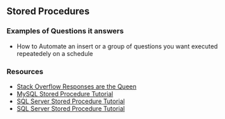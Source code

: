 ## Stored Procedures

### Examples of Questions it answers

* How to Automate an insert or a group of questions you want executed repeatedely on a schedule




### Resources


* [Stack Overflow Responses are the Queen](https://stackoverflow.com/questions/459457/what-is-a-stored-procedure/)
* [MySQL Stored Procedure Tutorial](https://code.tutsplus.com/articles/an-introduction-to-stored-procedures-in-mysql-5--net-17843/)
* [SQL Server Stored Procedure Tutorial](http://www.sqlservertutorial.net/sql-server-stored-procedures/)
* [SQL Server Stored Procedure Tutorial](https://www.postgresql.org/docs/current/plpgsql.html/)


